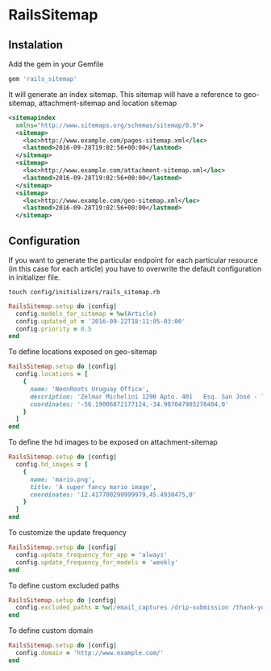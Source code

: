 # RailsSitemap

## Instalation

Add the gem in your Gemfile

```ruby
gem 'rails_sitemap'
```

It will generate an index sitemap. This sitemap will have a reference to geo-sitemap, attachment-sitemap and location sitemap

```xml
<sitemapindex
  xmlns="http://www.sitemaps.org/schemas/sitemap/0.9">
  <sitemap>
    <loc>http://www.example.com/pages-sitemap.xml</loc>
    <lastmod>2016-09-28T19:02:56+00:00</lastmod>
  </sitemap>
  <sitemap>
    <loc>http://www.example.com/attachment-sitemap.xml</loc>
    <lastmod>2016-09-28T19:02:56+00:00</lastmod>
  </sitemap>
  <sitemap>
    <loc>http://www.example.com/geo-sitemap.xml</loc>
    <lastmod>2016-09-28T19:02:56+00:00</lastmod>
  </sitemap>
```

## Configuration

If you want to generate the particular endpoint for each particular resource (in this case for each article) you have to overwrite the default configuration in initializer file.

```console
touch config/initializers/rails_sitemap.rb
```

```ruby
RailsSitemap.setup do |config|
  config.models_for_sitemap = %w(Article)
  config.updated_at = '2016-09-22T18:11:05-03:00'
  config.priority = 0.5
end
```

To define locations exposed on geo-sitemap

```ruby
RailsSitemap.setup do |config|
  config.locations = [
    {
      name: 'NeonRoots Uruguay Office',
      description: 'Zelmar Michelini 1290 Apto. 401   Esq. San José - Tel.  2909 0655',
      coordinates: '-56.19006872177124,-34.907047903278404,0'
    }
  ]
end
```

To define the hd images to be exposed on attachment-sitemap

```ruby
RailsSitemap.setup do |config|
  config.hd_images = [
    {
      name: 'mario.png',
      title: 'A super fancy mario image',
      coordinates: '12.417700299999979,45.4930475,0'
    }
  ]
end
```

To customize the update frequency

```ruby
RailsSitemap.setup do |config|
  config.update_frequency_for_app = 'always'
  config.update_frequency_for_models = 'weekly'
end
```

To define custom excluded paths

```ruby
RailsSitemap.setup do |config|
  config.excluded_paths = %w(/email_captures /drip-submission /thank-you)
end
```

To define custom domain

```ruby
RailsSitemap.setup do |config|
  config.domain = 'http://www.example.com/'
end
```
